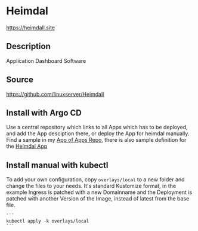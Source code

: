 # Heimdal

https://heimdall.site

## Description

Application Dashboard Software

## Source

https://github.com/linuxserver/Heimdall

## Install with Argo CD

Use a central repository which links to all Apps which has to be deployed,
and add the App desciption there, or deploy the App for heimdal manually.
Find a sample in my [App of Apps Repo](https://github.com/wep4you/k8s-apps.git),
there is also sample definition for the [Heimdal App](https://github.com/wep4you/k8s-apps/blob/main/local/heimdal.yml)

## Install manual with kubectl

To add your own configuration, copy ```overlays/local``` to a new folder and change the files to your needs.
It's standard Kustomize format, in the example Ingress is patched with a new Domainname and the Deployment
is patched with another Version of the Image, instead of latest from the base file.

    ```
    kubectl apply -k overlays/local
    ```

